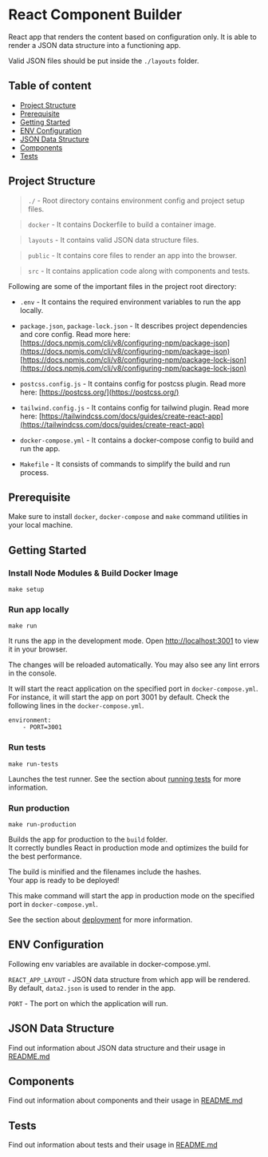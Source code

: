# React Component Builder

React app that renders the content based on configuration only. It is able to render a JSON data structure into a functioning app.

Valid JSON files should be put inside the `./layouts` folder.

## Table of content
- [Project Structure](#project-structure)
- [Prerequisite](#prerequisite)
- [Getting Started](#getting-started)
- [ENV Configuration](#env-configuration)
- [JSON Data Structure](#json-data-structure)
- [Components](#Components)
- [Tests](#tests)

## Project Structure
> `./` -
Root directory contains environment config and project setup files.

> `docker` -
It contains Dockerfile to build a container image.

> `layouts` -
It contains valid JSON data structure files.

> `public` -
It contains core files to render an app into the browser.

> `src` -
It contains application code along with components and tests.

Following are some of the important files in the project root directory:

- `.env` - 
It contains the required environment variables to run the app locally.

- `package.json`, `package-lock.json` -
It describes project dependencies and core config. Read more here:
[https://docs.npmjs.com/cli/v8/configuring-npm/package-json](https://docs.npmjs.com/cli/v8/configuring-npm/package-json)
[https://docs.npmjs.com/cli/v8/configuring-npm/package-lock-json](https://docs.npmjs.com/cli/v8/configuring-npm/package-lock-json)

- `postcss.config.js` -
It contains config for postcss plugin.
Read more here: [https://postcss.org/](https://postcss.org/)

- `tailwind.config.js` -
It contains config for tailwind plugin.
Read more here: [https://tailwindcss.com/docs/guides/create-react-app](https://tailwindcss.com/docs/guides/create-react-app)

- `docker-compose.yml` -
It contains a docker-compose config to build and run the app.

- `Makefile` -
It consists of commands to simplify the build and run process.

## Prerequisite

Make sure to install `docker`, `docker-compose` and `make` command utilities in your local machine.

## Getting Started

### Install Node Modules & Build Docker Image

```
make setup
```

### Run app locally

```
make run
```

It runs the app in the development mode. Open [http://localhost:3001](http://localhost:3001) to view it in your browser.

The changes will be reloaded automatically. You may also see any lint errors in the console.

It will start the react application on the specified port in `docker-compose.yml`. For instance, it will start the app on port 3001 by default. Check the following lines in the `docker-compose.yml`.
```
environment:
    - PORT=3001
```

### Run tests

```
make run-tests
```

Launches the test runner. See the section about [running tests](https://facebook.github.io/create-react-app/docs/running-tests) for more information.

### Run production

```
make run-production
```

Builds the app for production to the `build` folder.\
It correctly bundles React in production mode and optimizes the build for the best performance.

The build is minified and the filenames include the hashes.\
Your app is ready to be deployed!

This make command will start the app in production mode on the specified port in `docker-compose.yml`.

See the section about [deployment](https://facebook.github.io/create-react-app/docs/deployment) for more information.

## ENV Configuration

Following env variables are available in docker-compose.yml.

`REACT_APP_LAYOUT` - JSON data structure from which app will be rendered. By default, `data2.json` is used to render in the app.

`PORT` - The port on which the application will run.

## JSON Data Structure

Find out information about JSON data structure and their usage in [README.md](layouts/README.md)

## Components

Find out information about components and their usage in [README.md](src/README.md)

## Tests

Find out information about tests and their usage in [README.md](src/README.md)